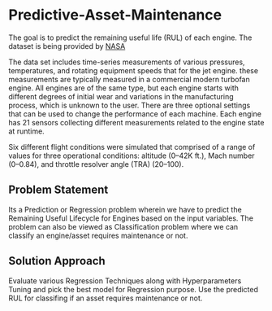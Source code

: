# Predictive-Asset-Maintenance
The goal is to predict the remaining useful life (RUL) of each engine. The dataset is being provided by [NASA](https://ti.arc.nasa.gov/tech/dash/groups/pcoe/prognostic-data-repository/#turbofan)

The data set includes time-series measurements of various pressures, temperatures, and rotating equipment speeds that for the jet engine. these measurements are typically measured in a commercial modern turbofan engine. All engines are of the same type, but each engine starts with different degrees of initial wear and variations in the manufacturing process, which is unknown to the user. There are three optional settings that can be used to change the performance of each machine. Each engine has 21 sensors collecting different measurements related to the engine state at runtime.

Six different flight conditions were simulated that comprised of a range of values for three
operational conditions: altitude (0–42K ft.), Mach number (0–0.84), and throttle resolver angle (TRA) (20–100).

## Problem Statement

Its a Prediction or Regression problem wherein we have to predict the Remaining Useful Lifecycle for Engines based on the input variables. The problem can also be viewed as Classification problem where we can classify an engine/asset requires maintenance or not. 

## Solution Approach

Evaluate various Regression Techniques along with Hyperparameters Tuning and pick the best model for Regression purpose.
Use the predicted RUL for classifing if an asset requires maintenance or not. 

